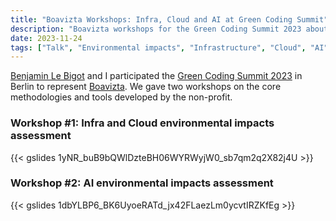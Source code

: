 ```yaml
---
title: "Boavizta Workshops: Infra, Cloud and AI at Green Coding Summit"
description: "Boavizta workshops for the Green Coding Summit 2023 about infra, cloud and AI environmental impacts."
date: 2023-11-24
tags: ["Talk", "Environmental impacts", "Infrastructure", "Cloud", "AI"]
---
```


[Benjamin Le Bigot](https://fr.linkedin.com/in/benjamin-le-bigot) and I participated the [Green Coding Summit 2023](https://sdialliance.org/green-coding-summit/2023/) in Berlin to represent [Boavizta](https://boavizta.org/en). We gave two workshops on the core methodologies and tools developed by the non-profit.

### Workshop #1: Infra and Cloud environmental impacts assessment

{{< gslides 1yNR_buB9bQWlDzteBH06WYRWyjW0_sb7qm2q2X82j4U >}}

### Workshop #2: AI environmental impacts assessment

{{< gslides 1dbYLBP6_BK6UyoeRATd_jx42FLaezLm0ycvtIRZKfEg >}}
